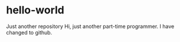 # hello-world
Just another repository
Hi, just another part-time programmer. I have changed to github. 
